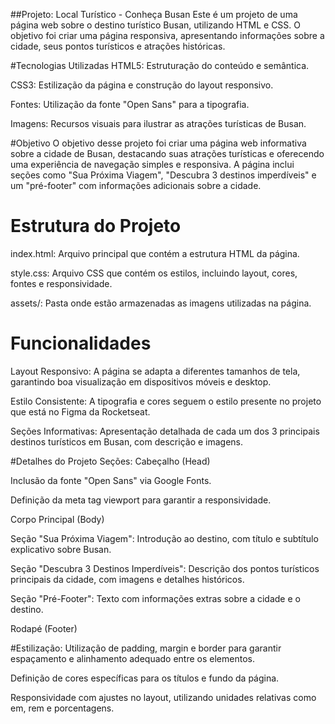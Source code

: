 ##Projeto: Local Turístico - Conheça Busan
Este é um projeto de uma página web sobre o destino turístico Busan, utilizando HTML e CSS. O objetivo foi criar uma página responsiva, apresentando informações sobre a cidade, seus pontos turísticos e atrações históricas.

#Tecnologias Utilizadas
HTML5: Estruturação do conteúdo e semântica.

CSS3: Estilização da página e construção do layout responsivo.

Fontes: Utilização da fonte "Open Sans" para a tipografia.

Imagens: Recursos visuais para ilustrar as atrações turísticas de Busan.

#Objetivo
O objetivo desse projeto foi criar uma página web informativa sobre a cidade de Busan, destacando suas atrações turísticas e oferecendo uma experiência de navegação simples e responsiva. A página inclui seções como "Sua Próxima Viagem", "Descubra 3 destinos imperdíveis" e um "pré-footer" com informações adicionais sobre a cidade.

# Estrutura do Projeto
index.html: Arquivo principal que contém a estrutura HTML da página.

style.css: Arquivo CSS que contém os estilos, incluindo layout, cores, fontes e responsividade.

assets/: Pasta onde estão armazenadas as imagens utilizadas na página.

# Funcionalidades
Layout Responsivo: A página se adapta a diferentes tamanhos de tela, garantindo boa visualização em dispositivos móveis e desktop.

Estilo Consistente: A tipografia e cores seguem o estilo presente no projeto que está no Figma da Rocketseat.

Seções Informativas: Apresentação detalhada de cada um dos 3 principais destinos turísticos em Busan, com descrição e imagens.

#Detalhes do Projeto
Seções:
Cabeçalho (Head)

Inclusão da fonte "Open Sans" via Google Fonts.

Definição da meta tag viewport para garantir a responsividade.

Corpo Principal (Body)

Seção "Sua Próxima Viagem": Introdução ao destino, com título e subtítulo explicativo sobre Busan.

Seção "Descubra 3 Destinos Imperdíveis": Descrição dos pontos turísticos principais da cidade, com imagens e detalhes históricos.

Seção "Pré-Footer": Texto com informações extras sobre a cidade e o destino.

Rodapé (Footer)

#Estilização:
Utilização de padding, margin e border para garantir espaçamento e alinhamento adequado entre os elementos.

Definição de cores específicas para os títulos e fundo da página.

Responsividade com ajustes no layout, utilizando unidades relativas como em, rem e porcentagens.
